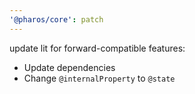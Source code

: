 ```yaml
---
'@pharos/core': patch
---
```

update lit for forward-compatible features:

* Update dependencies
* Change `@internalProperty` to `@state`


